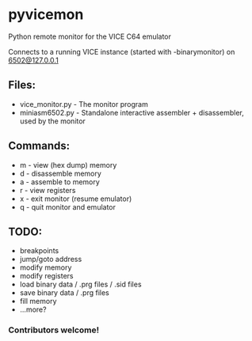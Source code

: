 # pyvicemon
Python remote monitor for the VICE C64 emulator

Connects to a running VICE instance (started with -binarymonitor) on 6502@127.0.0.1

## Files:
* vice_monitor.py - The monitor program
* miniasm6502.py - Standalone interactive assembler + disassembler, used by the monitor
  
## Commands:

* m - view (hex dump) memory
* d - disassemble memory
* a - assemble to memory
* r - view registers
* x - exit monitor (resume emulator)
* q - quit monitor and emulator

## TODO:
* breakpoints
* jump/goto address
* modify memory
* modify registers
* load binary data / .prg files / .sid files
* save binary data / .prg files
* fill memory
* ...more?

### Contributors welcome!
